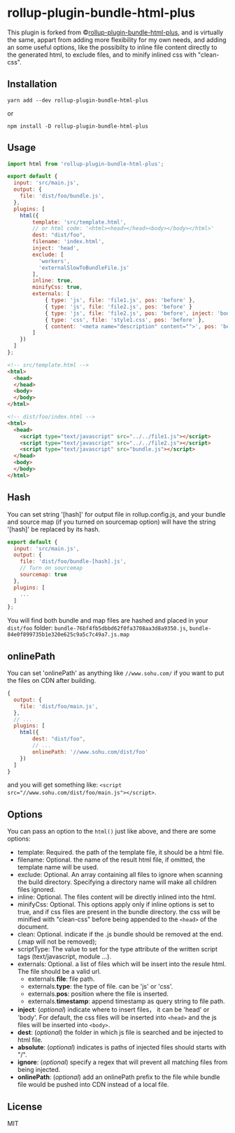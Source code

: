# rollup-plugin-bundle-html-plus
This plugin is forked from ©[rollup-plugin-bundle-html-plus](https://github.com/PaulMaly/rollup-plugin-bundle-html-plus),
and is virtually the same, appart from adding more flexibility for my own needs, and adding an some useful options,
like the possibilty to inline file content directly to the generated html, to exclude files, and to minify inlined css with "clean-css".

## Installation

    yarn add --dev rollup-plugin-bundle-html-plus

or

    npm install -D rollup-plugin-bundle-html-plus

## Usage
```js
import html from 'rollup-plugin-bundle-html-plus';

export default {
  input: 'src/main.js',
  output: {
    file: 'dist/foo/bundle.js',
  },
  plugins: [
    html({
        template: 'src/template.html',
        // or html code: '<html><head></head><body></body></html>'
        dest: "dist/foo",
        filename: 'index.html',
        inject: 'head',
        exclude: [
          'workers',
          'externalSlowToBundleFile.js'
        ],
        inline: true,
        minifyCss: true,
        externals: [
            { type: 'js', file: 'file1.js', pos: 'before' },
            { type: 'js', file: 'file2.js', pos: 'before' }
            { type: 'js', file: 'file2.js', pos: 'before', inject: 'body' },
            { type: 'css', file: 'style1.css', pos: 'before' },
            { content: '<meta name="description" content="">', pos: 'before' },
        ]
    })
  ]
};
```

```html
<!-- src/template.html -->
<html>
  <head>
  </head>
  <body>
  </body>
</html>

<!-- dist/foo/index.html -->
<html>
  <head>
    <script type="text/javascript" src="../../file1.js"></script>
    <script type="text/javascript" src="../../file2.js"></script>
    <script type="text/javascript" src="bundle.js"></script>
  </head>
  <body>
  </body>
</html>
```

## Hash

You can set string '[hash]' for output file in rollup.config.js, and your bundle and source map (if you turned on
sourcemap option) will have the string '[hash]' be replaced by its hash.
```js
export default {
  input: 'src/main.js',
  output: {
    file: 'dist/foo/bundle-[hash].js',
    // Turn on sourcemap
    sourcemap: true
  },
  plugins: [
    ...
  ]
};
```
You will find both bundle and map files are hashed and placed in your `dist/foo` folder:
 `bundle-76bf4fb5dbbd62f0fa3708aa3d8a9350.js`, `bundle-84e0f899735b1e320e625c9a5c7c49a7.js.map`

## onlinePath

You can set 'onlinePath' as anything like `//www.sohu.com/` if you want to put the files on CDN after building.

```js
{
  output: {
    file: 'dist/foo/main.js',
  },
  // ...
  plugins: [
    html({
        dest: "dist/foo",
        // ...
        onlinePath: '//www.sohu.com/dist/foo'
    })
  ]
}
```

and you will get something like: `<script src="//www.sohu.com/dist/foo/main.js"></script>`.

## Options

You can pass an option to the `html()` just like above, and there are some options:

- template: Required. the path of the template file, it should be a html file.
- filename: Optional. the name of the result html file, if omitted, the
  template name will be used.
- exclude: Optional. An array containing all files to ignore when scanning the build directory.
  Specifying a directory name will make all children files ignored.
- inline: Optional. The files content will be directly inlined into the html.
- minifyCss: Optional. This options apply only if inline options is set to true, and if css files are present in the bundle directory.
  the css will be minified with "clean-css" before being appended to the `<head>` of the document.
- clean: Optional. indicate if the .js bundle should be removed at the end. (.map will not be removed);
- scriptType: The value to set for the type attribute of the written script tags (text/javascript, module ...).
- externals: Optional. a list of files which will be insert into the resule
  html. The file should be a valid url.
  - externals.__file__: file path.
  - externals.__type__: the type of file. can be 'js' or 'css'.
  - externals.__pos__: position where the file is inserted.
  - externals.__timestamp__: append timestamp as query string to file path.
- __inject__: (*optional*) indicate where to insert files， it can be 'head' or
  'body'. For default, the css files will be inserted into `<head>` and the js
  files will be inserted into `<body>`.
- __dest__: (*optional*) the folder in which js file is searched and be injected to html file.
- __absolute__: (*optional*) indicates is paths of injected files should starts with "/".
- __ignore__: (*optional*) specify a regex that will prevent all matching files from being injected.
- __onlinePath__: (*optional*) add an onlinePath prefix to the file while bundle file would be 
  pushed into CDN instead of a local file.

## License

MIT
